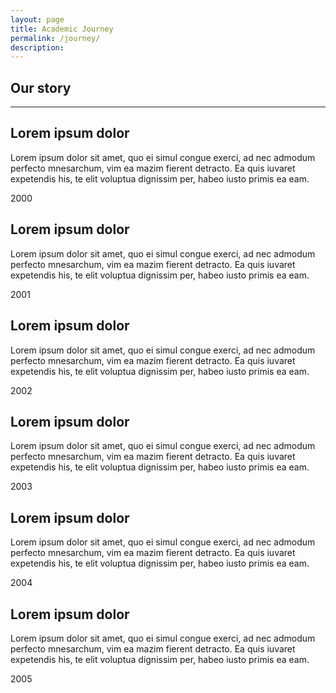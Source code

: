 ```yaml
---
layout: page
title: Academic Journey
permalink: /journey/
description:
---
```


<head>   
    <!-- Bootstrap CSS -->
    <link rel="stylesheet" href="https://stackpath.bootstrapcdn.com/bootstrap/4.3.1/css/bootstrap.min.css" integrity="sha384-ggOyR0iXCbMQv3Xipma34MD+dH/1fQ784/j6cY/iJTQUOhcWr7x9JvoRxT2MZw1T" crossorigin="anonymous">
</head>
<body>
<div class="bg-gradient_solid">
  <div class="container">
    <div class="section-header">
      <h2>Our story</h2>
      <hr>
    </div>
    <div class="steps">
      <div class="steps-container">
        <div class="content">
          <h2>Lorem ipsum dolor</h2>
          <p>Lorem ipsum dolor sit amet, quo ei simul congue exerci, ad nec admodum perfecto mnesarchum, vim ea mazim fierent detracto. Ea quis iuvaret expetendis his, te elit voluptua dignissim per, habeo iusto primis ea eam.</p>
        </div>
        <i class="step-line"></i>
        <div class="date">2000</div>
      </div>
      <div class="steps-container">
        <div class="content">
          <h2>Lorem ipsum dolor</h2>
          <p>Lorem ipsum dolor sit amet, quo ei simul congue exerci, ad nec admodum perfecto mnesarchum, vim ea mazim fierent detracto. Ea quis iuvaret expetendis his, te elit voluptua dignissim per, habeo iusto primis ea eam.</p>
        </div>
        <i class="step-line"></i>
        <div class="date">2001</div>
      </div>
      <div class="steps-container">
        <div class="content">
          <h2>Lorem ipsum dolor</h2>
          <p>Lorem ipsum dolor sit amet, quo ei simul congue exerci, ad nec admodum perfecto mnesarchum, vim ea mazim fierent detracto. Ea quis iuvaret expetendis his, te elit voluptua dignissim per, habeo iusto primis ea eam.</p>
        </div>
        <i class="step-line"></i>
        <div class="date">2002</div>
      </div>
      <div class="steps-container">
        <div class="content">
          <h2>Lorem ipsum dolor</h2>
          <p>Lorem ipsum dolor sit amet, quo ei simul congue exerci, ad nec admodum perfecto mnesarchum, vim ea mazim fierent detracto. Ea quis iuvaret expetendis his, te elit voluptua dignissim per, habeo iusto primis ea eam.</p>
        </div>
        <i class="step-line"></i>
        <div class="date">2003</div>
      </div>
      <div class="steps-container">
        <div class="content">
          <h2>Lorem ipsum dolor</h2>
          <p>Lorem ipsum dolor sit amet, quo ei simul congue exerci, ad nec admodum perfecto mnesarchum, vim ea mazim fierent detracto. Ea quis iuvaret expetendis his, te elit voluptua dignissim per, habeo iusto primis ea eam.</p>
        </div>
        <i class="step-line"></i>
        <div class="date">2004</div>
      </div>
      <div class="steps-container">
        <div class="content">
          <h2>Lorem ipsum dolor</h2>
          <p>Lorem ipsum dolor sit amet, quo ei simul congue exerci, ad nec admodum perfecto mnesarchum, vim ea mazim fierent detracto. Ea quis iuvaret expetendis his, te elit voluptua dignissim per, habeo iusto primis ea eam.</p>
        </div>
        <i class="step-line"></i>
        <div class="date">2005</div>
      </div>
    </div>
  </div>
</div>
</body>
